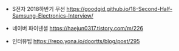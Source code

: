 - S전자 2018하반기 무선
https://goodgid.github.io/18-Second-Half-Samsung-Electronics-Interview/

- 네이버 파이넨셜
https://haejun0317.tistory.com/m/226

- 인터뷰팁
https://repo.yona.io/doortts/blog/post/295

